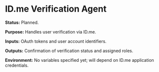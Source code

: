 # ID.me Verification Agent

**Status:** Planned.

**Purpose:** Handles user verification via ID.me.

**Inputs:** OAuth tokens and user account identifiers.

**Outputs:** Confirmation of verification status and assigned roles.

**Environment:** No variables specified yet; will depend on ID.me application credentials.

